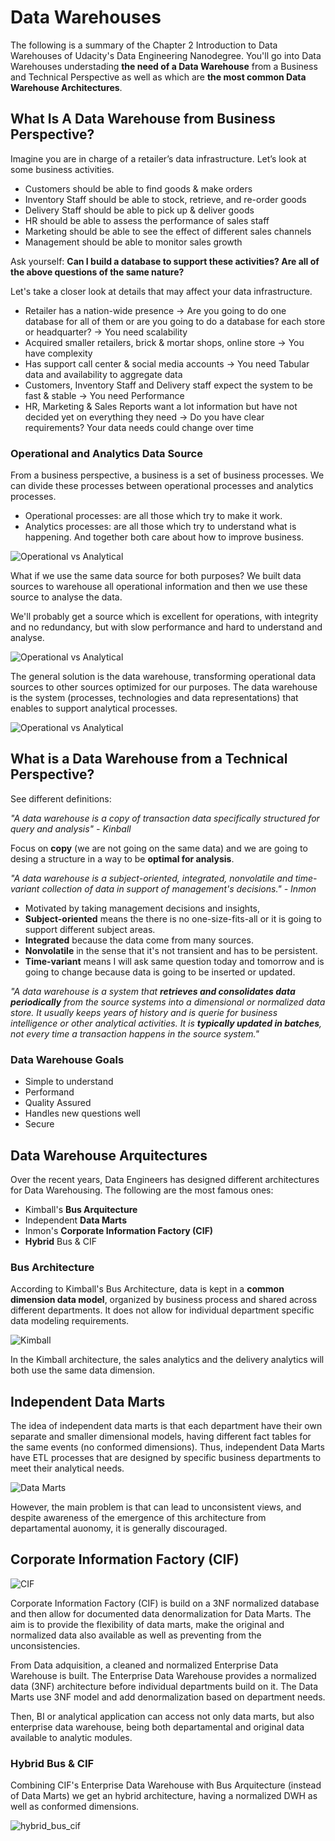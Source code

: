 # Data Warehouses

The following is a summary of the Chapter 2 Introduction to Data Warehouses of Udacity's Data Engineering Nanodegree. You'll go into Data Warehouses understading **the need of a Data Warehouse** from a Business and Technical Perspective as well as which are **the most common Data Warehouse Architectures**.

## What Is A Data Warehouse from Business Perspective?

Imagine you are in charge of a retailer’s data infrastructure. Let’s look at some business activities.

- Customers should be able to find goods & make orders
- Inventory Staff should be able to stock, retrieve, and re-order goods
- Delivery Staff should be able to pick up & deliver goods
- HR should be able to assess the performance of sales staff
- Marketing should be able to see the effect of different sales channels
- Management should be able to monitor sales growth

Ask yourself: **Can I build a database to support these activities? Are all of the above questions of the same nature?** 

Let's take a closer look at details that may affect your data infrastructure. 

- Retailer has a nation-wide presence → Are you going to do one database for all of them or are you going to do a database for each store or headquarter? → You need scalability
- Acquired smaller retailers, brick & mortar shops, online store → You have complexity 
- Has support call center & social media accounts → You need Tabular data and availability to aggregate data
- Customers, Inventory Staff and Delivery staff expect the system to be fast & stable → You need Performance
- HR, Marketing & Sales Reports want a lot information but have not decided yet on everything they need → Do you have clear requirements? Your data needs could change over time

### Operational and Analytics Data Source

From a business perspective, a business is a set of business processes. We can divide these processes between operational processes and analytics processes. 
- Operational processes: are all those which try to make it work. 
- Analytics processes: are all those which try to understand what is happening.
And together both care about how to improve business.

![Operational vs Analytical](img/operations_vs_analytics.PNG)

What if we use the same data source for both purposes? We built data sources to warehouse all operational information and then we use these source to analyse the data.

We'll probably get a source which is excellent for operations, with integrity and no redundancy, but with slow performance and hard to understand and analyse.

![Operational vs Analytical](img/operations_and_analytics_source.PNG)

The general solution is the data warehouse, transforming operational data sources to other sources optimized for our purposes. The data warehouse is the system (processes, technologies and data representations) that enables to support analytical processes. 

![Operational vs Analytical](img/Data_Warehouse_Solution.PNG)


## What is a Data Warehouse from a Technical Perspective?

See different definitions:

*"A data warehouse is a copy of transaction data specifically structured for query and analysis" - Kinball*

Focus on **copy** (we are not going on the same data) and we are going to desing a structure in a way to be **optimal for analysis**.

*"A data warehouse is a subject-oriented, integrated, nonvolatile and time-variant collection of data in support of management's decisions." - Inmon*

- Motivated by taking management decisions and insights, 
- **Subject-oriented** means the there is no one-size-fits-all or it is going to support different subject areas.
- **Integrated** because the data come from many sources.
- **Nonvolatile** in the sense that it's not transient and has to be persistent.
- **Time-variant** means I will ask same question today and tomorrow and is going to change because data is going to be inserted or updated.

*"A data warehouse is a system that **retrieves and consolidates data periodically** from the source systems into a dimensional or normalized data store. It usually keeps years of history and is querie for business intelligence or other analytical activities. It is **typically updated in batches**, not every time a transaction happens in the source system."*

### Data Warehouse Goals

- Simple to understand
- Performand
- Quality Assured
- Handles new questions well
- Secure

## Data Warehouse Arquitectures

Over the recent years, Data Engineers has designed different architectures for Data Warehousing. The following are the most famous ones:

- Kimball's **Bus Arquitecture**
- Independent **Data Marts**
- Inmon's **Corporate Information Factory (CIF)**
- **Hybrid** Bus & CIF


### Bus Architecture

According to Kimball's Bus Architecture, data is kept in a **common dimension data model**, organized by business process and shared across different departments. It does not allow for individual department specific data modeling requirements. 

![Kimball](img/kimball.PNG)

In the Kimball architecture, the sales analytics and the delivery analytics will both use the same data dimension.

## Independent Data Marts

The idea of independent data marts is that each department have their own separate and smaller dimensional models, having different fact tables for the same events (no conformed dimensions). Thus, independent Data Marts have ETL processes that are designed by specific business departments to meet their analytical needs.

![Data Marts](img/data_marts.PNG)

However, the main problem is that can lead to unconsistent views, and despite awareness of the emergence of this architecture from departamental auonomy, it is generally discouraged.

## Corporate Information Factory (CIF)

![CIF](img/cif.PNG)

Corporate Information Factory (CIF) is build on a 3NF normalized database and then allow for documented data denormalization for Data Marts.  The aim is to provide the flexibility of data marts, make the original and normalized data also available as well as preventing from the unconsistencies. 

From Data adquisition, a cleaned and normalized Enterprise Data Warehouse is built. The Enterprise Data Warehouse provides a normalized data (3NF) architecture before individual departments build on it. The Data Marts use 3NF model and add denormalization based on department needs. 

Then, BI or analytical application can access not only data marts, but also enterprise data warehouse, being both departamental and original data available to analytic modules.

### Hybrid Bus & CIF

Combining CIF's Enterprise Data Warehouse with Bus Arquitecture (instead of Data Marts) we get an hybrid architecture, having a normalized DWH as well as conformed dimensions.

![hybrid_bus_cif](img/hybrid_bus_cif.PNG)
